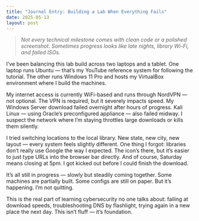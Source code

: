 ```yaml
---
title: "Journal Entry: Building a Lab When Everything Fails"
date: 2025-05-13
layout: post
---
```


> *Not every technical milestone comes with clean code or a polished screenshot. Sometimes progress looks like late nights, library Wi-Fi, and failed ISOs.*

I’ve been balancing this lab build across two laptops and a tablet. One laptop runs Ubuntu — that’s my YouTube reference system for following the tutorial. The other runs Windows 11 Pro and hosts my VirtualBox environment where I build the machines.

My internet access is currently WiFi-based and runs through NordVPN — not optional. The VPN is required, but it severely impacts speed. My Windows Server download failed overnight after hours of progress. Kali Linux — using Oracle’s preconfigured appliance — also failed midway. I suspect the network where I’m staying throttles large downloads or kills them silently.

I tried switching locations to the local library. New state, new city, new layout — every system feels slightly different. One thing I forgot: libraries don’t really use Google the way I expected. The icon’s there, but it’s easier to just type URLs into the browser bar directly. And of course, Saturday means closing at 5pm. I got kicked out before I could finish the download.

It’s all still in progress — slowly but steadily coming together. Some machines are partially built. Some configs are still on paper. But it’s happening. I’m not quitting.

This is the real part of learning cybersecurity no one talks about: failing at download speeds, troubleshooting DNS by flashlight, trying again in a new place the next day. This isn’t fluff — it’s foundation.
